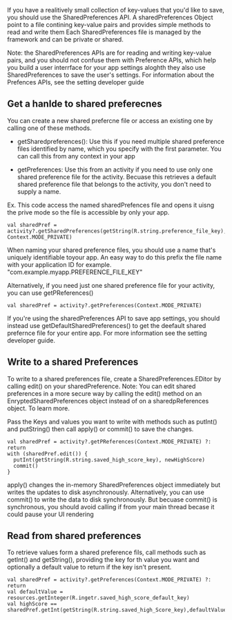 If you have a realitively small collection of key-values that you'd like to save, you should use the SharedPreferences API. A sharedPreferences Object point to a file contining key-value pairs and provides simple methods to read and write them Each SharedPreferences file is managed by the framework and can be private or shared. 

Note: the SharedPreferences APIs are for reading and writing key-value pairs, and you should not confuse them with Preference APIs, which help you build a user interrface for your app settings aloghth they also use SharedPreferences to save the user's settings. For information about the Prefences APIs, see the setting developer guide


## Get a hanlde to shared preferecnes
You can create a new shared prefercne file or access an existing one by calling one of these methods. 

- getSharedpreferences(): Use this if you need multiple shared preference files identified by name, which you specify with the first parameter. You can call this from any context in your app

- getPreferences: Use this from an activity if you need to use only one shared preference file for the activity. Becuase this retrieves a default shared preference file that belongs to the activity, you don't need to supply a name. 

Ex. This code access the named sharedPrefences file and opens it uisng the prive mode so the file is accessible by only your app. 
```
val sharedPref = activity?.getSharedPreferences(getString(R.string.preference_file_key), Context.MODE_PRIVATE)
```

When naming your shared preference files, you should use a name that's uniquely identifiable toyour app. An easy way to do this prefix the file name with your application ID for example. "com.example.myapp.PREFERENCE_FILE_KEY"

Alternatively, if you need just one shared preference file for your activity, you can use getPReferences() 
```
val sharedPref = activity?.getPreferences(Context.MODE_PRIVATE)
```

If you're using the sharedPreferences API to save app settings, you should instead use getDefaultSharedPreferences() to get the deefault shared prefernce file for your entire app. For more information see the setting developer guide.

## Write to a shared Preferences
To write to a shared preferences file, create a SharedPreferences.EDitor by calling edit() on your sharedPreference.
Note: You can edit shared preferences in  a more secure way by calling the edit() method on an EnryptedSharedPreferences object instead of on a sharedpReferences object. To learn more.

Pass the Keys and values you want to write with methods such as putInt() and putString() then call apply() or commit() to save the changes.


```
val sharedPref = activity?.getPReferences(Context.MODE_PRIVATE) ?: return
with (sharedPref.edit()) {
  putInt(getString(R.string.saved_high_score_key), newHighScore)
  commit()
}
```

apply() changes the in-memory SharedPreferences object immediately but writes the updates to disk asynchronously. Alternatively, you can use commit() to write the data to disk synchronously. But becuase commit() is synchronous, you should avoid calling if from your main thread becase it could pause your UI rendering

## Read from shared preferences
To retrieve values form a shared preference fils, call methods such as getInt() and getString(), providing the key for th value you want and optionally a default value to return if the key isn't present. 

```
val sharedPref = activity?.getPreferences(Context.MODE_PRIVATE) ?: return
val defaultValue = resources.getInteger(R.ingetr.saved_high_score_default_key)
val highScore == sharedPref.getInt(getString(R.string.saved_high_Score_key),defaultValue)
```
